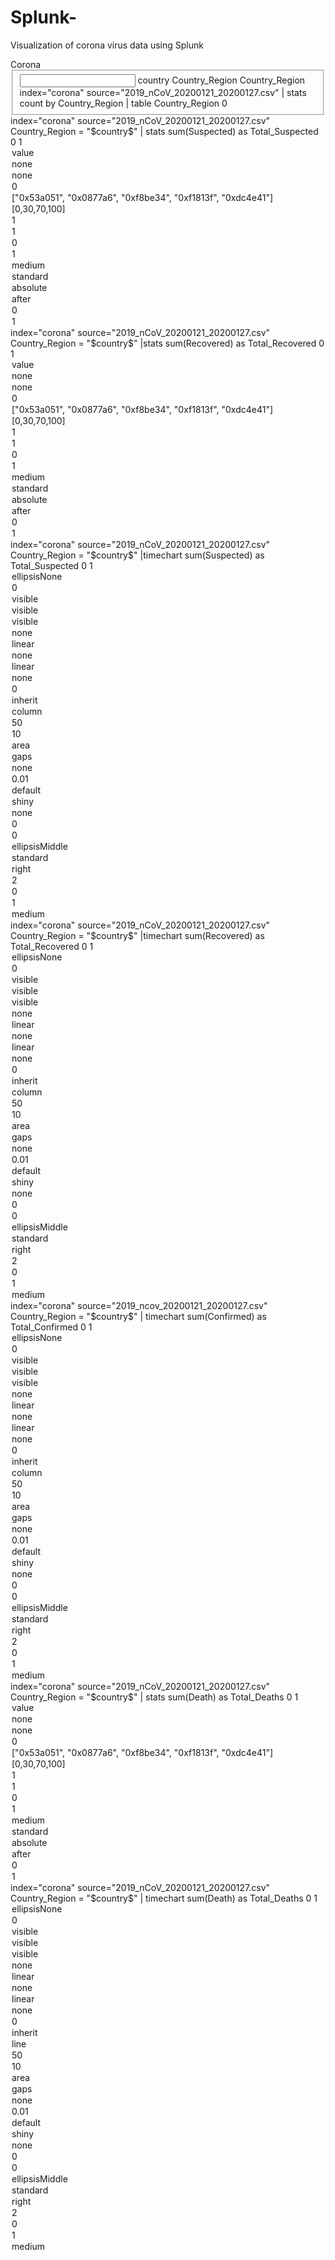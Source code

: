 # Splunk-
Visualization of corona virus data using Splunk

<form theme="dark">
  <label>Corona</label>
  <fieldset submitButton="true" autoRun="false">
    <input type="dropdown" token="country">
      <label>country</label>
      <fieldForLabel>Country_Region</fieldForLabel>
      <fieldForValue>Country_Region</fieldForValue>
      <search>
        <query>index="corona" source="2019_nCoV_20200121_20200127.csv" | stats  count by Country_Region | table Country_Region</query>
        <earliest>0</earliest>
        <latest></latest>
      </search>
    </input>
  </fieldset>
  <row>
    <panel>
      <title>Total_Suspected</title>
      <single>
        <search>
          <query>index="corona" source="2019_nCoV_20200121_20200127.csv" Country_Region = "$country$" |  stats sum(Suspected) as Total_Suspected</query>
          <earliest>0</earliest>
          <sampleRatio>1</sampleRatio>
        </search>
        <option name="colorBy">value</option>
        <option name="colorMode">none</option>
        <option name="drilldown">none</option>
        <option name="numberPrecision">0</option>
        <option name="rangeColors">["0x53a051", "0x0877a6", "0xf8be34", "0xf1813f", "0xdc4e41"]</option>
        <option name="rangeValues">[0,30,70,100]</option>
        <option name="showSparkline">1</option>
        <option name="showTrendIndicator">1</option>
        <option name="trellis.enabled">0</option>
        <option name="trellis.scales.shared">1</option>
        <option name="trellis.size">medium</option>
        <option name="trendColorInterpretation">standard</option>
        <option name="trendDisplayMode">absolute</option>
        <option name="unitPosition">after</option>
        <option name="useColors">0</option>
        <option name="useThousandSeparators">1</option>
      </single>
    </panel>
    <panel>
      <title>Total Recovered</title>
      <single>
        <search>
          <query>index="corona" source="2019_nCoV_20200121_20200127.csv" Country_Region = "$country$" |stats sum(Recovered) as Total_Recovered</query>
          <earliest>0</earliest>
          <sampleRatio>1</sampleRatio>
        </search>
        <option name="colorBy">value</option>
        <option name="colorMode">none</option>
        <option name="drilldown">none</option>
        <option name="numberPrecision">0</option>
        <option name="rangeColors">["0x53a051", "0x0877a6", "0xf8be34", "0xf1813f", "0xdc4e41"]</option>
        <option name="rangeValues">[0,30,70,100]</option>
        <option name="showSparkline">1</option>
        <option name="showTrendIndicator">1</option>
        <option name="trellis.enabled">0</option>
        <option name="trellis.scales.shared">1</option>
        <option name="trellis.size">medium</option>
        <option name="trendColorInterpretation">standard</option>
        <option name="trendDisplayMode">absolute</option>
        <option name="unitPosition">after</option>
        <option name="useColors">0</option>
        <option name="useThousandSeparators">1</option>
      </single>
    </panel>
  </row>
  <row>
    <panel>
      <title>Total_Sus_China_timechart</title>
      <chart>
        <search>
          <query>index="corona" source="2019_nCoV_20200121_20200127.csv" Country_Region = "$country$"  |timechart  sum(Suspected) as Total_Suspected</query>
          <earliest>0</earliest>
          <sampleRatio>1</sampleRatio>
        </search>
        <option name="charting.axisLabelsX.majorLabelStyle.overflowMode">ellipsisNone</option>
        <option name="charting.axisLabelsX.majorLabelStyle.rotation">0</option>
        <option name="charting.axisTitleX.visibility">visible</option>
        <option name="charting.axisTitleY.visibility">visible</option>
        <option name="charting.axisTitleY2.visibility">visible</option>
        <option name="charting.axisX.abbreviation">none</option>
        <option name="charting.axisX.scale">linear</option>
        <option name="charting.axisY.abbreviation">none</option>
        <option name="charting.axisY.scale">linear</option>
        <option name="charting.axisY2.abbreviation">none</option>
        <option name="charting.axisY2.enabled">0</option>
        <option name="charting.axisY2.scale">inherit</option>
        <option name="charting.chart">column</option>
        <option name="charting.chart.bubbleMaximumSize">50</option>
        <option name="charting.chart.bubbleMinimumSize">10</option>
        <option name="charting.chart.bubbleSizeBy">area</option>
        <option name="charting.chart.nullValueMode">gaps</option>
        <option name="charting.chart.showDataLabels">none</option>
        <option name="charting.chart.sliceCollapsingThreshold">0.01</option>
        <option name="charting.chart.stackMode">default</option>
        <option name="charting.chart.style">shiny</option>
        <option name="charting.drilldown">none</option>
        <option name="charting.layout.splitSeries">0</option>
        <option name="charting.layout.splitSeries.allowIndependentYRanges">0</option>
        <option name="charting.legend.labelStyle.overflowMode">ellipsisMiddle</option>
        <option name="charting.legend.mode">standard</option>
        <option name="charting.legend.placement">right</option>
        <option name="charting.lineWidth">2</option>
        <option name="trellis.enabled">0</option>
        <option name="trellis.scales.shared">1</option>
        <option name="trellis.size">medium</option>
      </chart>
    </panel>
    <panel>
      <title>Total Recovered over time</title>
      <chart>
        <search>
          <query>index="corona" source="2019_nCoV_20200121_20200127.csv" Country_Region = "$country$" |timechart sum(Recovered) as Total_Recovered</query>
          <earliest>0</earliest>
          <sampleRatio>1</sampleRatio>
        </search>
        <option name="charting.axisLabelsX.majorLabelStyle.overflowMode">ellipsisNone</option>
        <option name="charting.axisLabelsX.majorLabelStyle.rotation">0</option>
        <option name="charting.axisTitleX.visibility">visible</option>
        <option name="charting.axisTitleY.visibility">visible</option>
        <option name="charting.axisTitleY2.visibility">visible</option>
        <option name="charting.axisX.abbreviation">none</option>
        <option name="charting.axisX.scale">linear</option>
        <option name="charting.axisY.abbreviation">none</option>
        <option name="charting.axisY.scale">linear</option>
        <option name="charting.axisY2.abbreviation">none</option>
        <option name="charting.axisY2.enabled">0</option>
        <option name="charting.axisY2.scale">inherit</option>
        <option name="charting.chart">column</option>
        <option name="charting.chart.bubbleMaximumSize">50</option>
        <option name="charting.chart.bubbleMinimumSize">10</option>
        <option name="charting.chart.bubbleSizeBy">area</option>
        <option name="charting.chart.nullValueMode">gaps</option>
        <option name="charting.chart.showDataLabels">none</option>
        <option name="charting.chart.sliceCollapsingThreshold">0.01</option>
        <option name="charting.chart.stackMode">default</option>
        <option name="charting.chart.style">shiny</option>
        <option name="charting.drilldown">none</option>
        <option name="charting.layout.splitSeries">0</option>
        <option name="charting.layout.splitSeries.allowIndependentYRanges">0</option>
        <option name="charting.legend.labelStyle.overflowMode">ellipsisMiddle</option>
        <option name="charting.legend.mode">standard</option>
        <option name="charting.legend.placement">right</option>
        <option name="charting.lineWidth">2</option>
        <option name="trellis.enabled">0</option>
        <option name="trellis.scales.shared">1</option>
        <option name="trellis.size">medium</option>
      </chart>
    </panel>
  </row>
  <row>
    <panel>
      <title>Total confirmed cases over time</title>
      <chart>
        <search>
          <query>index="corona" source="2019_ncov_20200121_20200127.csv" Country_Region = "$country$" | timechart sum(Confirmed) as Total_Confirmed</query>
          <earliest>0</earliest>
          <sampleRatio>1</sampleRatio>
        </search>
        <option name="charting.axisLabelsX.majorLabelStyle.overflowMode">ellipsisNone</option>
        <option name="charting.axisLabelsX.majorLabelStyle.rotation">0</option>
        <option name="charting.axisTitleX.visibility">visible</option>
        <option name="charting.axisTitleY.visibility">visible</option>
        <option name="charting.axisTitleY2.visibility">visible</option>
        <option name="charting.axisX.abbreviation">none</option>
        <option name="charting.axisX.scale">linear</option>
        <option name="charting.axisY.abbreviation">none</option>
        <option name="charting.axisY.scale">linear</option>
        <option name="charting.axisY2.abbreviation">none</option>
        <option name="charting.axisY2.enabled">0</option>
        <option name="charting.axisY2.scale">inherit</option>
        <option name="charting.chart">column</option>
        <option name="charting.chart.bubbleMaximumSize">50</option>
        <option name="charting.chart.bubbleMinimumSize">10</option>
        <option name="charting.chart.bubbleSizeBy">area</option>
        <option name="charting.chart.nullValueMode">gaps</option>
        <option name="charting.chart.showDataLabels">none</option>
        <option name="charting.chart.sliceCollapsingThreshold">0.01</option>
        <option name="charting.chart.stackMode">default</option>
        <option name="charting.chart.style">shiny</option>
        <option name="charting.drilldown">none</option>
        <option name="charting.layout.splitSeries">0</option>
        <option name="charting.layout.splitSeries.allowIndependentYRanges">0</option>
        <option name="charting.legend.labelStyle.overflowMode">ellipsisMiddle</option>
        <option name="charting.legend.mode">standard</option>
        <option name="charting.legend.placement">right</option>
        <option name="charting.lineWidth">2</option>
        <option name="trellis.enabled">0</option>
        <option name="trellis.scales.shared">1</option>
        <option name="trellis.size">medium</option>
      </chart>
    </panel>
  </row>
  <row>
    <panel>
      <title>Total Deaths</title>
      <single>
        <title>Total number of Deaths</title>
        <search>
          <query>index="corona" source="2019_nCoV_20200121_20200127.csv" Country_Region = "$country$" | stats sum(Death) as Total_Deaths</query>
          <earliest>0</earliest>
          <sampleRatio>1</sampleRatio>
        </search>
        <option name="colorBy">value</option>
        <option name="colorMode">none</option>
        <option name="drilldown">none</option>
        <option name="numberPrecision">0</option>
        <option name="rangeColors">["0x53a051", "0x0877a6", "0xf8be34", "0xf1813f", "0xdc4e41"]</option>
        <option name="rangeValues">[0,30,70,100]</option>
        <option name="showSparkline">1</option>
        <option name="showTrendIndicator">1</option>
        <option name="trellis.enabled">0</option>
        <option name="trellis.scales.shared">1</option>
        <option name="trellis.size">medium</option>
        <option name="trendColorInterpretation">standard</option>
        <option name="trendDisplayMode">absolute</option>
        <option name="unitPosition">after</option>
        <option name="useColors">0</option>
        <option name="useThousandSeparators">1</option>
      </single>
    </panel>
    <panel>
      <title>Total number of Deaths over a period of time</title>
      <chart>
        <search>
          <query>index="corona" source="2019_nCoV_20200121_20200127.csv" Country_Region = "$country$" | timechart sum(Death) as Total_Deaths</query>
          <earliest>0</earliest>
          <sampleRatio>1</sampleRatio>
        </search>
        <option name="charting.axisLabelsX.majorLabelStyle.overflowMode">ellipsisNone</option>
        <option name="charting.axisLabelsX.majorLabelStyle.rotation">0</option>
        <option name="charting.axisTitleX.visibility">visible</option>
        <option name="charting.axisTitleY.visibility">visible</option>
        <option name="charting.axisTitleY2.visibility">visible</option>
        <option name="charting.axisX.abbreviation">none</option>
        <option name="charting.axisX.scale">linear</option>
        <option name="charting.axisY.abbreviation">none</option>
        <option name="charting.axisY.scale">linear</option>
        <option name="charting.axisY2.abbreviation">none</option>
        <option name="charting.axisY2.enabled">0</option>
        <option name="charting.axisY2.scale">inherit</option>
        <option name="charting.chart">line</option>
        <option name="charting.chart.bubbleMaximumSize">50</option>
        <option name="charting.chart.bubbleMinimumSize">10</option>
        <option name="charting.chart.bubbleSizeBy">area</option>
        <option name="charting.chart.nullValueMode">gaps</option>
        <option name="charting.chart.showDataLabels">none</option>
        <option name="charting.chart.sliceCollapsingThreshold">0.01</option>
        <option name="charting.chart.stackMode">default</option>
        <option name="charting.chart.style">shiny</option>
        <option name="charting.drilldown">none</option>
        <option name="charting.layout.splitSeries">0</option>
        <option name="charting.layout.splitSeries.allowIndependentYRanges">0</option>
        <option name="charting.legend.labelStyle.overflowMode">ellipsisMiddle</option>
        <option name="charting.legend.mode">standard</option>
        <option name="charting.legend.placement">right</option>
        <option name="charting.lineWidth">2</option>
        <option name="trellis.enabled">0</option>
        <option name="trellis.scales.shared">1</option>
        <option name="trellis.size">medium</option>
      </chart>
    </panel>
  </row>
</form>
